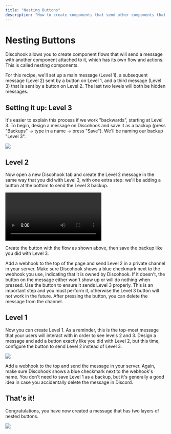 ```yaml
---
title: "Nesting Buttons"
description: "How to create components that send other components that do other things"
---
```


# Nesting Buttons

Discohook allows you to create component flows that will send a message with another component attached to it, which has its own flow and actions. This is called nesting components.

For this recipe, we'll set up a main message (Level 1), a subsequent message (Level 2) sent by a button on Level 1, and a third message (Level 3) that is sent by a button on Level 2. The last two levels will both be hidden messages.

## Setting it up: Level 3

It's easier to explain this process if we work "backwards", starting at Level 3. To begin, design a message on Discohook and save it as a backup (press "Backups" -> type in a name -> press "Save"). We'll be naming our backup "Level 3".

![](discohook://help/nesting-buttons/level_3.png)

## Level 2

Now open a new Discohook tab and create the Level 2 message in the same way that you did with Level 3, with one extra step: we'll be adding a button at the bottom to send the Level 3 backup.

![](discohook://help/nesting-buttons/level_2.mp4)

Create the button with the flow as shown above, then save the backup like you did with Level 3.

Add a webhook to the top of the page and send Level 2 in a private channel in your server. Make sure Discohook shows a blue checkmark next to the webhook you use, indicating that it is owned by Discohook. If it doesn't, the button on the message either won't show up or will do nothing when pressed. Use the button to ensure it sends Level 3 properly. This is an important step and you must perform it, otherwise the Level 3 button will not work in the future. After pressing the button, you can delete the message from the channel.

## Level 1

Now you can create Level 1. As a reminder, this is the top-most message that your users will interact with in order to see levels 2 and 3. Design a message and add a button exactly like you did with Level 2, but this time, configure the button to send Level 2 instead of Level 3.

![](discohook://help/nesting-buttons/level_1.png)

Add a webhook to the top and send the message in your server. Again, make sure Discohook shows a blue checkmark next to the webhook's name. You don't need to save Level 1 as a backup, but it's generally a good idea in case you accidentally delete the message in Discord.

## That's it!

Congratulations, you have now created a message that has two layers of nested buttons.

![](discohook://help/nesting-buttons/complete.png)
